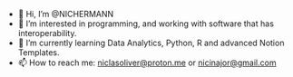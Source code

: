 - 👋 Hi, I’m @NICHERMANN
- 👀 I’m interested in programming, and working with software that has interoperability.
- 🌱 I’m currently learning Data Analytics, Python, R and advanced Notion Templates.
- 📫 How to reach me: niclasoliver@proton.me or nicinajor@gmail.com

<!---
NICHERMANN/NICHERMANN is a ✨ special ✨ repository because its `README.md` (this file) appears on your GitHub profile.
You can click the Preview link to take a look at your changes.
--->
